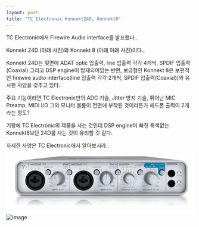```yaml
---
layout: post
title: "TC Electronic Konnekt24D, Konnekt8"
---
```


TC Electronic에서 Firewire Audio interface를 발표했다..

Konnekt 24D (아래 사진)와 Konnekt 8 (아래 아래 사진)이다..

Konnekt 24D는 뒷면에 ADAT optic 입출력, line 입출력 각각 4개씩, SPDIF 입출력(Coaxial) 그리고 DSP engine이 탑재되어있는 반면, 보급형인 Konnekt 8은 보편적인 firewire audio interface(line 입출력 각각 2개씩, SPDIF 입출력(Coaxial))와 유사한 사양을 갖추고 있다.

주요 기능이라면 TC Electronic만의 ADC 기술, Jitter 방지 기술, 뛰어난 MIC Preamp, MIDI I/O
그외 모니터 볼륨이 전면에 부착된 것이라든가 헤드폰 출력이 2개라는 정도?

기왕에 TC Electronic의 제품을 사는 것인데 DSP engine이 빠진 특색없는 Konnekt8보단 24D를 사는 것이 유리할 것 같다. 

자세한 사양은 TC Electronic에서 알아보시라..

![image](/assets/images/2e119f95a57cb84eb4242cc79e64653e.png)![image](7d3d01fdc8fe105f8adc4afd92e7f9a1.png)

